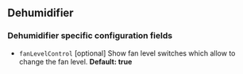 ## Dehumidifier

### Dehumidifier specific configuration fields
- `fanLevelControl` [optional]
Show fan level switches which allow to change the fan level. **Default: true**
